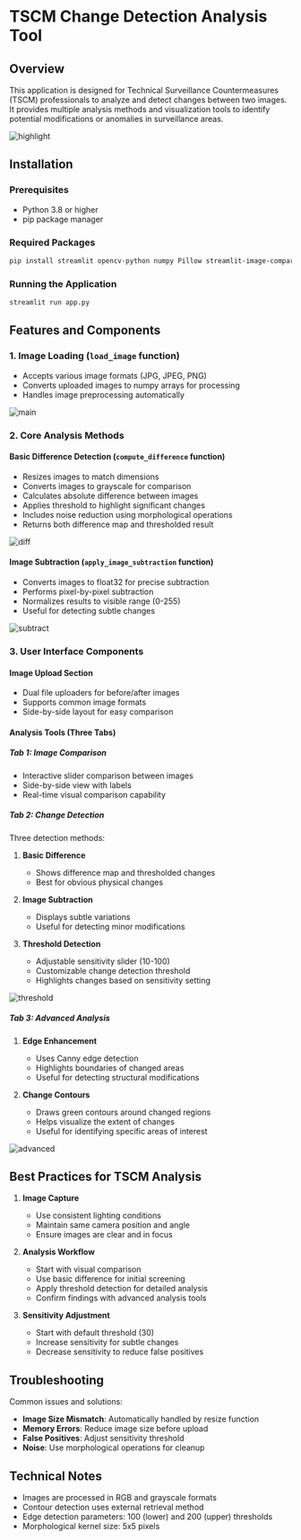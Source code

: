 # TSCM Change Detection Analysis Tool

## Overview

This application is designed for Technical Surveillance Countermeasures (TSCM) professionals to analyze and detect changes between two images. It provides multiple analysis methods and visualization tools to identify potential modifications or anomalies in surveillance areas.

![highlight](./img/img-highlight.png)

## Installation

### Prerequisites
- Python 3.8 or higher
- pip package manager

### Required Packages
```bash
pip install streamlit opencv-python numpy Pillow streamlit-image-comparison==0.0.4
```

### Running the Application
```bash
streamlit run app.py
```

## Features and Components

### 1. Image Loading (`load_image` function)
- Accepts various image formats (JPG, JPEG, PNG)
- Converts uploaded images to numpy arrays for processing
- Handles image preprocessing automatically

![main](./img/main.png)

### 2. Core Analysis Methods

#### Basic Difference Detection (`compute_difference` function)
- Resizes images to match dimensions
- Converts images to grayscale for comparison
- Calculates absolute difference between images
- Applies threshold to highlight significant changes
- Includes noise reduction using morphological operations
- Returns both difference map and thresholded result

![diff](./img/difference.png)

#### Image Subtraction (`apply_image_subtraction` function)
- Converts images to float32 for precise subtraction
- Performs pixel-by-pixel subtraction
- Normalizes results to visible range (0-255)
- Useful for detecting subtle changes

![subtract](./img/img-subtraction.png)

### 3. User Interface Components

#### Image Upload Section
- Dual file uploaders for before/after images
- Supports common image formats
- Side-by-side layout for easy comparison

#### Analysis Tools (Three Tabs)

##### Tab 1: Image Comparison
- Interactive slider comparison between images
- Side-by-side view with labels
- Real-time visual comparison capability

##### Tab 2: Change Detection
Three detection methods:
1. **Basic Difference**
   - Shows difference map and thresholded changes
   - Best for obvious physical changes

2. **Image Subtraction**
   - Displays subtle variations
   - Useful for detecting minor modifications

3. **Threshold Detection**
   - Adjustable sensitivity slider (10-100)
   - Customizable change detection threshold
   - Highlights changes based on sensitivity setting

![threshold](./img/img-threshold.png)

##### Tab 3: Advanced Analysis
1. **Edge Enhancement**
   - Uses Canny edge detection
   - Highlights boundaries of changed areas
   - Useful for detecting structural modifications

2. **Change Contours**
   - Draws green contours around changed regions
   - Helps visualize the extent of changes
   - Useful for identifying specific areas of interest

![advanced](./img/advance.png)

## Best Practices for TSCM Analysis

1. **Image Capture**
   - Use consistent lighting conditions
   - Maintain same camera position and angle
   - Ensure images are clear and in focus

2. **Analysis Workflow**
   - Start with visual comparison
   - Use basic difference for initial screening
   - Apply threshold detection for detailed analysis
   - Confirm findings with advanced analysis tools

3. **Sensitivity Adjustment**
   - Start with default threshold (30)
   - Increase sensitivity for subtle changes
   - Decrease sensitivity to reduce false positives

## Troubleshooting

Common issues and solutions:
- **Image Size Mismatch**: Automatically handled by resize function
- **Memory Errors**: Reduce image size before upload
- **False Positives**: Adjust sensitivity threshold
- **Noise**: Use morphological operations for cleanup

## Technical Notes

- Images are processed in RGB and grayscale formats
- Contour detection uses external retrieval method
- Edge detection parameters: 100 (lower) and 200 (upper) thresholds
- Morphological kernel size: 5x5 pixels
